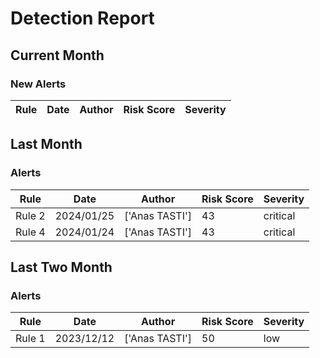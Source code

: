# Detection Report
## Current Month
### New Alerts
| Rule | Date | Author | Risk Score | Severity |
| --- | --- | --- | --- | --- |
## Last Month
### Alerts
| Rule | Date | Author | Risk Score | Severity |
| --- | --- | --- | --- | --- |
|Rule 2|2024/01/25|['Anas TASTI']|43|critical
|Rule 4|2024/01/24|['Anas TASTI']|43|critical
## Last Two Month
### Alerts
| Rule | Date | Author | Risk Score | Severity |
| --- | --- | --- | --- | --- |
| Rule 1|2023/12/12|['Anas TASTI']|50|low
